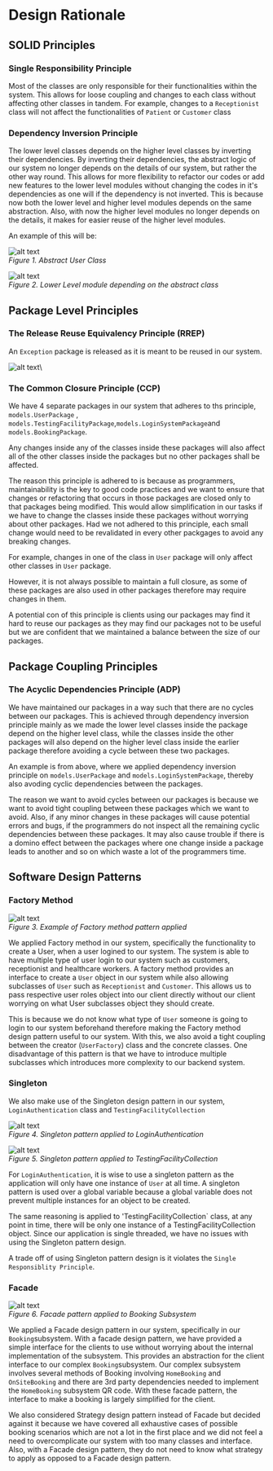 # Design Rationale

## SOLID Principles

### Single Responsibility Principle

Most of the classes are only responsible for their functionalities within the system. This allows
for loose coupling and changes to each class without affecting other classes in tandem. For example,
changes to a `Receptionist` class will not affect the functionalities of `Patient` or `Customer`
class

### Dependency Inversion Principle

The lower level classes depends on the higher level classes by inverting their dependencies. By
inverting their dependencies, the abstract logic of our system no longer depends on the details of
our system, but rather the other way round. This allows for more flexibility to refactor our codes
or add new features to the lower level modules without changing the codes in it's dependencies as
one will if the dependency is not inverted. This is because now both the lower level and higher
level modules depends on the same abstraction. Also, with now the higher level modules no longer
depends on the details, it makes for easier reuse of the higher level modules.

An example of this will be:

![alt text](markdown_images/dip1.png)\
*Figure 1. Abstract User Class*

![alt text](markdown_images/dip2.png)\
*Figure 2. Lower Level module depending on the abstract class*

## Package Level Principles

### The Release Reuse Equivalency Principle (RREP)

An `Exception` package is released as it is meant to be reused in our system.

![alt text](markdown_images/rrep1.png)\

### The Common Closure Principle (CCP)

We have 4 separate packages in our system that adheres to ths principle, `models.UserPackage`
, `models.TestingFacilityPackage`,`models.LoginSystemPackage`and `models.BookingPackage`.

Any changes inside any of the classes inside these packages will also affect all of the other
classes inside the packages but no other packages shall be affected.

The reason this principle is adhered to is because as programmers, maintainability is the key to
good code practices and we want to ensure that changes or refactoring that occurs in those packages
are closed only to that packages being modified. This would allow simplification in our tasks if we
have to change the classes inside these packages without worrying about other packages. Had we not
adhered to this principle, each small change would need to be revalidated in every other packgages
to avoid any breaking changes.

For example, changes in one of the class in `User` package will only affect other classes in `User`
package.

However, it is not always possible to maintain a full closure, as some of these packages are also
used in other packages therefore may require changes in them.

A potential con of this principle is clients using our packages may find it hard to reuse our
packages as they may find our packages not to be useful but we are confident that we maintained a
balance between the size of our packages.

## Package Coupling Principles

### The Acyclic Dependencies Principle (ADP)

We have maintained our packages in a way such that there are no cycles between our packages. This is
achieved through dependency inversion principle mainly as we made the lower level classes inside the
package depend on the higher level class, while the classes inside the other packages will also
depend on the higher level class inside the earlier package therefore avoiding a cycle between these
two packages.

An example is from above, where we applied dependency inversion principle on `models.UserPackage`
and `models.LoginSystemPackage`, thereby also avoding cyclic dependencies between the packages.

The reason we want to avoid cycles between our packages is because we want to avoid tight coupling
between these packages which we want to avoid. Also, if any minor changes in these packages will
cause potential errors and bugs, if the programmers do not inspect all the remaining cyclic
dependencies between these packages. It may also cause trouble if there is a domino effect between
the packages where one change inside a package leads to another and so on which waste a lot of the
programmers time.

## Software Design Patterns

### Factory Method

![alt text](markdown_images/factory1.png)\
*Figure 3. Example of Factory method pattern applied*

We applied Factory method in our system, specifically the functionality to create a User, when a
user logined to our system. The system is able to have multiple type of user login to our system
such as customers, receptionist and healthcare workers. A factory method provides an interface to
create a `User` object in our system while also allowing subclasses of `User` such as `Receptionist`
and `Customer`. This allows us to pass respective user roles object into our client directly without
our client worrying on what User subclasses object they should create.

This is because we do not know what type of `User` someone is going to login to our system
beforehand therefore making the Factory method design pattern useful to our system. With this, we
also avoid a tight coupling between the creator (`UserFactory`) class and the concrete classes. One
disadvantage of this pattern is that we have to introduce multiple subclasses which introduces more
complexity to our backend system.

### Singleton

We also make use of the Singleton design pattern in our system, `LoginAuthentication` class
and `TestingFacilityCollection`

![alt text](markdown_images/singleton1.png)\
*Figure 4. Singleton pattern applied to LoginAuthentication*

![alt text](markdown_images/singleton2.png)\
*Figure 5. Singleton pattern applied to TestingFacilityCollection*

For `LoginAuthentication`, it is wise to use a singleton pattern as the application will only have
one instance of `User` at all time. A singleton pattern is used over a global variable because a
global variable does not prevent multiple instances for an object to be created.

The same reasoning is applied to 'TestingFacilityCollection` class, at any point in time, there will
be only one instance of a TestingFacilityCollection object. Since our application is single
threaded, we have no issues with using the Singleton pattern design.

A trade off of using Singleton pattern design is it violates the `Single Responsiblity Principle`.

### Facade

![alt text](markdown_images/facade1.png)\
*Figure 6. Facade pattern applied to Booking Subsystem*

We applied a Facade design pattern in our system, specifically in our `Booking`subsystem. With a
facade design pattern, we have provided a simple interface for the clients to use without worrying
about the internal implementation of the subsystem. This provides an abstraction for the client
interface to our complex `Booking`subsystem. Our complex subsystem involves several methods of
Booking involving `HomeBooking` and `OnSiteBooking` and there are 3rd party dependencies needed to
implement the `HomeBooking` subsystem QR code. With these facade pattern, the interface to make a
booking is largely simplified for the client.

We also considered Strategy design pattern instead of Facade but decided against it because we have
covered all exhaustive cases of possible booking scenarios which are not a lot in the first place
and we did not feel a need to overcomplicate our system with too many classes and interface. Also,
with a Facade design pattern, they do not need to know what strategy to apply as opposed to a Facade
design pattern.
